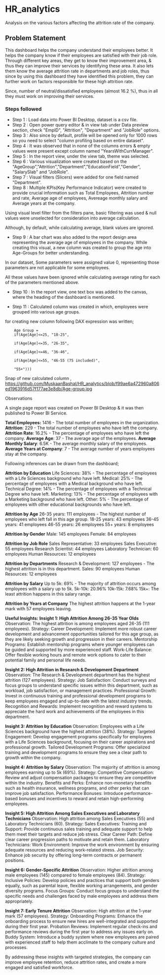 # HR_analytics
Analysis on the various factors affecting the attrition rate of the company.
## Problem Statement
This dashboard helps the company understand their employees better. It helps the company know if their employees are satisfied with their job role. Through different key areas, they get to know their improvement area, & thus they can improve their services by identifying these area. It also lets them know the average attrition rate in departments and job roles, thus since by using this dashboard they have identified this problem, they can further work on factors responsible for these high attrition rate.

Since, number of neutral/dissatisfied employees (almost 16.2 %), thus in all they must work on improving their services.

### Steps followed 

- Step 1 : Load data into Power BI Desktop, dataset is a csv file.
- Step 2 : Open power query editor & in view tab under Data preview section, check "EmpID", "Attrition", "Department" and "JobRole" options.
- Step 3 : Also since by default, profile will be opened only for 1000 rows so you need to select "column profiling based on entire dataset".
- Step 4 : It was observed that in none of the columns errors & empty values were present except column named "YearsWithCurrManager".
- Step 5 : In the report view, under the view tab, theme was selected.
- Step 6 : Various visualization were created based on the "AgeGroup","Attrition","Department","EducationField","Gender", "SalarySlab" and "JobRole". 
- Step 7 : Visual filters (Slicers) were added for one field named "Department".
- Step 8 : Multiple KPIs(Key Performance Indicator) were created to provide crucial information such as Total Employees, Attrition number and rate, Average age of employees, Avereage monthly salary and Average years at the company.

Using visual level filter from the filters pane, basic filtering was used & null values were unselected for consideration into average calculation.
           
Although, by default, while calculating average, blank values are ignored.
- Step 9 : A bar chart was also added to the report design area representing the average age of employees in the company. While creating this visual, a new column was created to group the age into Age-Groups for better understanding.
  
In our dataset, Some parameters were assigned value 0, representing those parameters are not applicable for some employees.

All these values have been ignored while calculating average rating for each of the parameters mentioned above.

- Step 10 : In the report view, one text box was added to the canvas, where the heading of the dashboard is mentioned.
 
- Step 11 : Calculated column was created in which, employees were grouped into various age groups.

for creating new column following DAX expression was written;
       
        Age Group = 
        if(Age[Age]<=25, "18-25",

        if(Age[Age]<=35, "26-35",
        
        if(Age[Age]<=46, "36-46",
        
        if(Age[Age]<=55, "46-55 (75 included)",
        
        "55+")))
        
Snap of new calculated column ,
https://github.com/MuskaanBashal/HR_analytics/blob/f99ae6a472960a806ed1963916d57f177ae3e8db/Age-group.jpg

Observations

A single page report was created on Power BI Desktop & it was then published to Power BI Service.

**Total Employees:** 1416 - The total number of employees in the organization.
**Attrition**: 229 - The total number of employees who have left the company.
**Attrition Rate**: 16.2% - The percentage of employees who have left the company.
**Average Age**: 37 - The average age of the employees.
**Average Monthly Salary**: 6.5K - The average monthly salary of the employees.
**Average Years at Company**: 7 - The average number of years employees stay at the company.

Following inferences can be drawn from the dashboard;
           
**Attrition by Education**
Life Sciences: 38% - The percentage of employees with a Life Sciences background who have left.
Medical: 25% - The percentage of employees with a Medical background who have left.
Technical Degree: 14% - The percentage of employees with a Technical Degree who have left.
Marketing: 13% - The percentage of employees with a Marketing background who have left.
Other: 5% - The percentage of employees with other educational backgrounds who have left.

**Attrition by Age**
26-35 years: 111 employees - The highest number of employees who left fall in this age group.
18-25 years: 43 employees
36-45 years: 41 employees
46-55 years: 26 employees
55+ years: 8 employees

**Attrition by Gender**
Male: 145 employees
Female: 84 employees

**Attrition by Job Role**
Sales Representative: 33 employees
Sales Executive: 55 employees
Research Scientist: 44 employees
Laboratory Technician: 60 employees
Human Resources: 12 employees

**Attrition by Departments**
Research & Development: 127 employees - The highest attrition is in this department.
Sales: 90 employees
Human Resources: 12 employees

**Attrition by Salary**
Up to 5k: 69% - The majority of attrition occurs among employees with a salary up to 5k.
5k-10k: 20.96%
10k-15k: 7.68%
15k+: The least attrition happens in this salary range.

**Attrition by Years at Company**
The highest attrition happens at the 1-year mark with 57 employees leaving.

**Useful Insights:**
**Insight 1: High Attrition Among 26-35 Year Olds**
Observation: The highest attrition is among employees aged 26-35 (111 employees).
Strategy:
Career Development: Implement more robust career development and advancement opportunities tailored for this age group, as they are likely seeking growth and progression in their careers.
Mentorship Programs: Establish mentorship programs where younger employees can be guided and supported by more experienced staff.
Work-Life Balance: Offer flexible working hours and remote work options to cater to their potential family and personal life needs.

**Insight 2: High Attrition in Research & Development Department**
Observation: The Research & Development department has the highest attrition (127 employees).
Strategy:
Job Satisfaction: Conduct surveys and focus groups to understand specific issues within this department, such as workload, job satisfaction, or management practices.
Professional Growth: Invest in continuous training and professional development programs to keep employees engaged and up-to-date with the latest industry trends.
Recognition and Rewards: Implement recognition and reward systems to appreciate the hard work and achievements of the employees in this department.

**Insight 3: Attrition by Education**
Observation: Employees with a Life Sciences background have the highest attrition (38%).
Strategy:
Targeted Engagement: Develop engagement programs specifically for employees with a Life Sciences background, focusing on their career aspirations and professional growth.
Tailored Development Programs: Offer specialized training and development programs to ensure they see a clear path to growth within the company.

**Insight 4: Attrition by Salary**
Observation: The majority of attrition is among employees earning up to 5k (69%).
Strategy:
Competitive Compensation: Review and adjust compensation packages to ensure they are competitive within the industry.
Benefits and Perks: Enhance non-monetary benefits such as health insurance, wellness programs, and other perks that can improve job satisfaction.
Performance Bonuses: Introduce performance-based bonuses and incentives to reward and retain high-performing employees.

**Insight 5: High Attrition Among Sales Executives and Laboratory Technicians**
Observation: High attrition among Sales Executives (55) and Laboratory Technicians (60).
Strategy:
Sales Executives:
Training and Support: Provide continuous sales training and adequate support to help them meet their targets and reduce job stress.
Clear Career Path: Define clear career progression paths to motivate and retain them.
Laboratory Technicians:
Work Environment: Improve the work environment by ensuring adequate resources and reducing work-related stress.
Job Security: Enhance job security by offering long-term contracts or permanent positions.

**Insight 6: Gender-Specific Attrition**
Observation: Higher attrition among male employees (145) compared to female employees (84).
Strategy:
Inclusive Policies: Develop policies and practices that support both genders equally, such as parental leave, flexible working arrangements, and gender diversity programs.
Focus Groups: Conduct focus groups to understand the specific needs and challenges faced by male employees and address them appropriately.

**Insight 7: Early Tenure Attrition**
Observation: High attrition at the 1-year mark (57 employees).
Strategy:
Onboarding Programs: Enhance the onboarding process to ensure new hires are well-integrated and supported during their first year.
Probation Reviews: Implement regular check-ins and performance reviews during the first year to address any issues early on.
Buddy System: Introduce a buddy system where new employees are paired with experienced staff to help them acclimate to the company culture and processes.


By addressing these insights with targeted strategies, the company can improve employee retention, reduce attrition rates, and create a more engaged and satisfied workforce.

